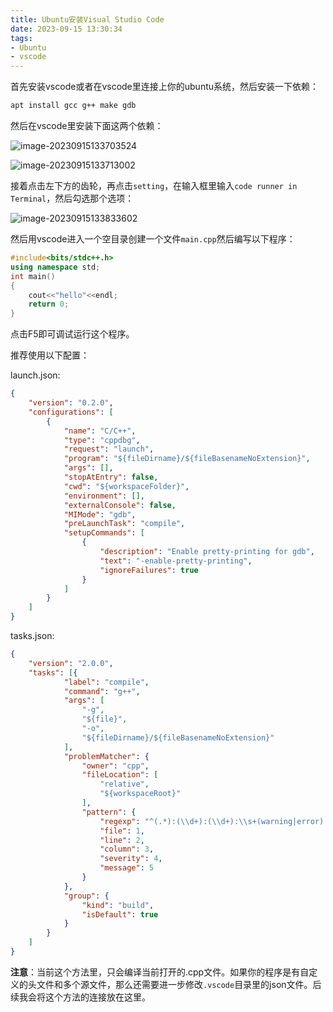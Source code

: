 ```yaml
---
title: Ubuntu安装Visual Studio Code
date: 2023-09-15 13:30:34
tags:
- Ubuntu
- vscode
---
```




 首先安装vscode或者在vscode里连接上你的ubuntu系统，然后安装一下依赖：

```bash
apt install gcc g++ make gdb
```

然后在vscode里安装下面这两个依赖：

![image-20230915133703524](https://abdusalam-typora.oss-cn-beijing.aliyuncs.com/img-for-typora/image-20230915133703524.png)

![image-20230915133713002](https://abdusalam-typora.oss-cn-beijing.aliyuncs.com/img-for-typora/image-20230915133713002.png)

接着点击左下方的齿轮，再点击`setting`，在输入框里输入`code runner in Terminal`，然后勾选那个选项：

![image-20230915133833602](https://abdusalam-typora.oss-cn-beijing.aliyuncs.com/img-for-typora/image-20230915133833602.png)

然后用vscode进入一个空目录创建一个文件`main.cpp`然后编写以下程序：

```c++
#include<bits/stdc++.h>
using namespace std;
int main()
{
    cout<<"hello"<<endl;
    return 0;
}
```

点击F5即可调试运行这个程序。

推荐使用以下配置：

launch.json:

```json
{
    "version": "0.2.0",
    "configurations": [
        {
            "name": "C/C++",
            "type": "cppdbg",
            "request": "launch",
            "program": "${fileDirname}/${fileBasenameNoExtension}",
            "args": [],
            "stopAtEntry": false,
            "cwd": "${workspaceFolder}",
            "environment": [],
            "externalConsole": false,
            "MIMode": "gdb",
            "preLaunchTask": "compile",
            "setupCommands": [
                {
                    "description": "Enable pretty-printing for gdb",
                    "text": "-enable-pretty-printing",
                    "ignoreFailures": true
                }
            ]
        }
    ]
}

```

tasks.json:

```json
{
    "version": "2.0.0",
    "tasks": [{
            "label": "compile",
            "command": "g++",
            "args": [
                "-g",
                "${file}",
                "-o",
                "${fileDirname}/${fileBasenameNoExtension}"
            ],
            "problemMatcher": {
                "owner": "cpp",
                "fileLocation": [
                    "relative",
                    "${workspaceRoot}"
                ],
                "pattern": {
                    "regexp": "^(.*):(\\d+):(\\d+):\\s+(warning|error):\\s+(.*)$",
                    "file": 1,
                    "line": 2,
                    "column": 3,
                    "severity": 4,
                    "message": 5
                }
            },
            "group": {
                "kind": "build",
                "isDefault": true
            }
        }
    ]
}

```



**注意**：当前这个方法里，只会编译当前打开的.cpp文件。如果你的程序是有自定义的头文件和多个源文件，那么还需要进一步修改`.vscode`目录里的json文件。后续我会将这个方法的连接放在这里。

